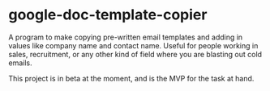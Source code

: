 # google-doc-template-copier 
A program to make copying pre-written email templates and adding in values like company name and contact name. Useful for people working in sales, recruitment, or any other kind of field where you are blasting out cold emails. 

This project is in beta at the moment, and is the MVP for the task at hand. 
